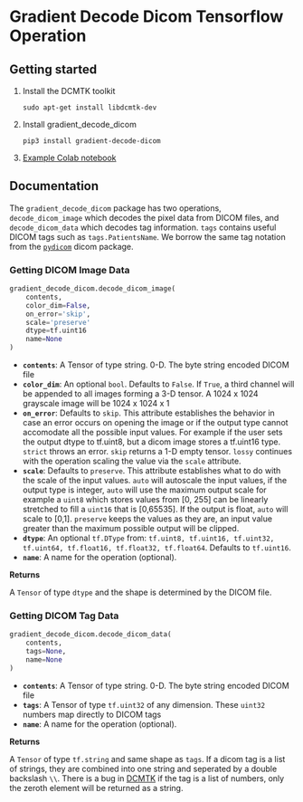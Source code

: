 # Gradient Decode Dicom Tensorflow Operation

## Getting started
1. Install the DCMTK toolkit 
  
    `sudo apt-get install libdcmtk-dev`
  
2. Install gradient_decode_dicom
  
    `pip3 install gradient-decode-dicom`
  
3. [Example Colab notebook](https://colab.research.google.com/drive/1MdjXN3XkYs_mSyVtdRK7zaCbzkjGub_B)


## Documentation
The `gradient_decode_dicom` package has two operations, `decode_dicom_image` which decodes the pixel data from DICOM files, and `decode_dicom_data` which decodes tag information. `tags` contains useful DICOM tags such as `tags.PatientsName`. We borrow the same tag notation from the [`pydicom`](https://pydicom.github.io/) dicom package.

### Getting DICOM Image Data
```python
gradient_decode_dicom.decode_dicom_image(
    contents,
    color_dim=False,
    on_error='skip',
    scale='preserve'
    dtype=tf.uint16
    name=None
)
```

 - **`contents`**: A Tensor of type string. 0-D. The byte string encoded DICOM file
 - **`color_dim`**: An optional `bool`. Defaults to `False`. If `True`, a third channel will be appended to all images forming a 3-D tensor. A 1024 x 1024 grayscale image will be 1024 x 1024 x 1
 - **`on_error`**: Defaults to `skip`. This attribute establishes the behavior in case an error occurs on opening the image or if the output type cannot accomodate all the possible input values. For example if the user sets the output dtype to tf.uint8, but a dicom image stores a tf.uint16 type. `strict` throws an error. `skip` returns a 1-D empty tensor.  `lossy` continues with the operation scaling the value via the `scale` attribute. 
 - **`scale`**:  Defaults to `preserve`. This attribute establishes what to do with the scale of the input values. `auto` will autoscale the input values, if the output type is integer, `auto` will use the maximum output scale for example a `uint8` which stores values from [0, 255] can be linearly stretched to fill a `uint16` that is [0,65535]. If the output is float, `auto` will scale to [0,1]. `preserve` keeps the values as they are, an input value greater than the maximum possible output will be clipped. 
 - **`dtype`**: An optional `tf.DType` from: `tf.uint8, tf.uint16, tf.uint32, tf.uint64, tf.float16, tf.float32, tf.float64`. Defaults to `tf.uint16`. 
 - **`name`**: A name for the operation (optional).
 
 **Returns**

A `Tensor` of type `dtype` and the shape is determined by the DICOM file. 

 ### Getting DICOM Tag Data
 
```python
gradient_decode_dicom.decode_dicom_data(
    contents,
    tags=None,
    name=None
)
```

 - **`contents`**: A Tensor of type string. 0-D. The byte string encoded DICOM file
 - **`tags`**: A Tensor of type `tf.uint32` of any dimension. These `uint32` numbers map directly to DICOM tags
 - **`name`**: A name for the operation (optional).

**Returns**

A `Tensor` of type `tf.string` and same shape as `tags`.  If a dicom tag is a list of strings, they are combined into one string and seperated by a double backslash `\\`. There is a bug in [DCMTK](https://support.dcmtk.org/docs/) if the tag is a list of numbers, only the zeroth element will be returned as a string.
